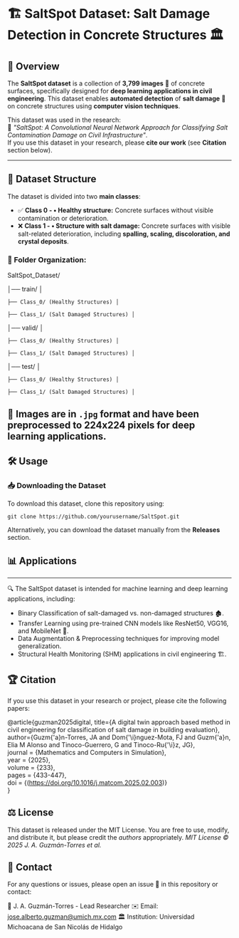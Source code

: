 # 🏗️ SaltSpot Dataset: Salt Damage Detection in Concrete Structures 🏛️  

## 📌 Overview  

The **SaltSpot dataset** is a collection of **3,799 images** 📸 of concrete surfaces, specifically designed for **deep learning applications in civil engineering**. This dataset enables **automated detection** of **salt damage** 🧂 on concrete structures using **computer vision techniques**.  

This dataset was used in the research:  
📄 *"SaltSpot: A Convolutional Neural Network Approach for Classifying Salt Contamination Damage on Civil Infrastructure"*.  
If you use this dataset in your research, please **cite our work** (see **Citation** section below).  

---

## 📂 Dataset Structure  

The dataset is divided into two **main classes**:  

- ✅ **Class 0 - •	Healthy structure:** Concrete surfaces without visible contamination or deterioration.  
- ❌ **Class 1 - •	Structure with salt damage:** Concrete surfaces with visible salt-related deterioration, including **spalling, scaling, discoloration, and crystal deposits**.  

### **📁 Folder Organization:**  
SaltSpot_Dataset/

│── train/ │ 

    ├── Class_0/ (Healthy Structures) │
  
    ├── Class_1/ (Salt Damaged Structures) │ 

│── valid/ │

    ├── Class_0/ (Healthy Structures) │
  
    ├── Class_1/ (Salt Damaged Structures) │

│── test/ │

    ├── Class_0/ (Healthy Structures) │ 
    
    ├── Class_1/ (Salt Damaged Structures) │

📌 **Images are in `.jpg` format** and have been preprocessed to **224x224 pixels** for deep learning applications.
---

## 🛠️ Usage

### **📥 Downloading the Dataset**
To download this dataset, clone this repository using:

    git clone https://github.com/yourusername/SaltSpot.git

Alternatively, you can download the dataset manually from the __Releases__ section.

## 📊 Applications

---
🔍 The SaltSpot dataset is intended for machine learning and deep learning applications, including:

- Binary Classification of salt-damaged vs. non-damaged structures 🏚️.
- Transfer Learning using pre-trained CNN models like ResNet50, VGG16, and MobileNet 🧠.
- Data Augmentation & Preprocessing techniques for improving model generalization.
- Structural Health Monitoring (SHM) applications in civil engineering 🏗️.

## 🏆 Citation

If you use this dataset in your research or project, please cite the following papers:

@article{guzman2025digital, <be>
  title={A digital twin approach based method in civil engineering for classification of salt damage in building evaluation}, <br>
  author={Guzm{\'a}n-Torres, JA and Dom{\'\i}nguez-Mota, FJ and Guzm{\'a}n, Elia M Alonso and Tinoco-Guerrero, G and Tinoco-Ru{\'\i}z, JG}, <br>
  journal   = {Mathematics and Computers in Simulation}, <br>
  year      = {2025}, <br>
  volume    = {233}, <br>
  pages     = {433-447}, <br>
  doi       = {(https://doi.org/10.1016/j.matcom.2025.02.003)} <br>
}

## ⚖️ License

This dataset is released under the MIT License. You are free to use, modify, and distribute it, but please credit the *authors* appropriately.
*MIT License © 2025 J. A. Guzmán-Torres et al.*

## 📩 Contact
For any questions or issues, please open an issue 🔗 in this repository or contact:

📢 J. A. Guzmán-Torres - Lead Researcher
✉️ Email: jose.alberto.guzman@umich.mx.com
🏛 Institution: Universidad Michoacana de San Nicolás de Hidalgo
